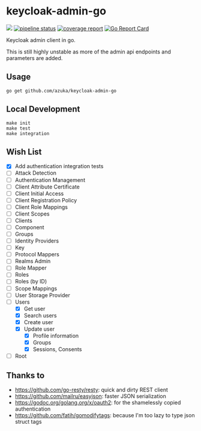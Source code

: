 # keycloak-admin-go

[![](https://godoc.org/github.com/azuka/keycloak-admin-go/keycloak?status.svg)](http://godoc.org/github.com/azuka/keycloak-admin-go/keycloak)
[![pipeline status](https://gitlab.com/Azuka/keycloak-admin-go/badges/master/pipeline.svg)](https://gitlab.com/Azuka/keycloak-admin-go/commits/master)
[![coverage report](https://gitlab.com/Azuka/keycloak-admin-go/badges/master/coverage.svg)](https://gitlab.com/Azuka/keycloak-admin-go/commits/master)
[![Go Report Card](https://goreportcard.com/badge/github.com/azuka/keycloak-admin-go)](https://goreportcard.com/report/github.com/azuka/keycloak-admin-go)

Keycloak admin client in go.

This is still highly unstable as more of the admin api endpoints and parameters are added.

## Usage
```shell
go get github.com/azuka/keycloak-admin-go
```

## Local Development
```shell
make init
make test
make integration
```

## Wish List
- [x] Add authentication integration tests
- [ ] Attack Detection
- [ ] Authentication Management
- [ ] Client Attribute Certificate
- [ ] Client Initial Access
- [ ] Client Registration Policy
- [ ] Client Role Mappings
- [ ] Client Scopes
- [ ] Clients
- [ ] Component
- [ ] Groups
- [ ] Identity Providers
- [ ] Key
- [ ] Protocol Mappers
- [ ] Realms Admin
- [ ] Role Mapper
- [ ] Roles
- [ ] Roles (by ID)
- [ ] Scope Mappings
- [ ] User Storage Provider
- [ ] Users
  - [x] Get user
  - [x] Search users
  - [x] Create user
  - [x] Update user
    - [x] Profile information
    - [x] Groups
    - [x] Sessions, Consents
- [ ] Root

## Thanks to
- https://github.com/go-resty/resty: quick and dirty REST client
- https://github.com/mailru/easyjson: faster JSON serialization
- https://godoc.org/golang.org/x/oauth2: for the shamelessly copied authentication
- https://github.com/fatih/gomodifytags: because I'm too lazy to type json struct tags